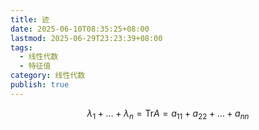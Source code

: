 ```yaml
---
title: 迹
date: 2025-06-10T08:35:25+08:00
lastmod: 2025-06-29T23:23:39+08:00
tags:
  - 线性代数
  - 特征值
category: 线性代数
publish: true
---
```


$$
\lambda_{1}+\dots+\lambda_{n}=\mathrm{Tr}A=a_{11}+a_{22}+\dots+a_{nn}
$$
